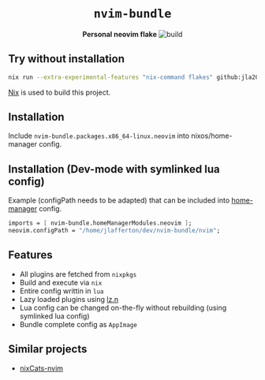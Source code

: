<div align="center">

# `nvim-bundle`

**Personal neovim flake**
![build](https://github.com/jla2000/nvim-bundle/actions/workflows/ci.yml/badge.svg)

</div>

## Try without installation

```bash
nix run --extra-experimental-features "nix-command flakes" github:jla2000/nvim-bundle
```

[Nix](https://nixos.org/) is used to build this project.

## Installation

Include `nvim-bundle.packages.x86_64-linux.neovim` into nixos/home-manager config.

## Installation (Dev-mode with symlinked lua config)

Example (configPath needs to be adapted) that can be included into [home-manager](https://github.com/nix-community/home-manager) config.

```nix
imports = [ nvim-bundle.homeManagerModules.neovim ];
neovim.configPath = "/home/jlafferton/dev/nvim-bundle/nvim";
```

## Features

- All plugins are fetched from `nixpkgs`
- Build and execute via `nix`
- Entire config writtin in `lua`
- Lazy loaded plugins using [lz.n](https://github.com/nvim-neorocks/lz.n)
- Lua config can be changed on-the-fly without rebuilding (using symlinked lua config)
- Bundle complete config as `AppImage`

## Similar projects

- [nixCats-nvim](https://github.com/BirdeeHub/nixCats-nvim)
